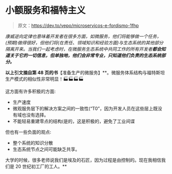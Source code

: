 # 小额服务和福特主义

> 原文：<https://dev.to/vepo/microservicos-e-fordismo-1fhp>

*康威逆向定律也意味着开发者在很多方面，如微服务，他们将能够做一个任务，(预期)做得很好，但他们将(在责任、领域知识和经验方面)与生态系统的其他部分隔离开来。当我们一起考虑时，在微服务生态系统中共同工作的所有开发者**都会知道关于它的一切信息，但单独地，他们会非常专业，只知道他们负责的生态系统部分。***

 **以上引文摘自第 48 页的书**【准备生产的微服务】**。微服务体系结构与福特斯坦生产模式的相似性非常明显！🏭🏭🏭🏭

这方面有许多积极的方面:

*   生产速度
*   微观服务层下的解决方案之间的一致性(“T0”，因为开发人员在这些层上既没有域也没有选择。
*   不能轻易重建零点的结构(是的，这是积极的，避免了工业间谍

但也有一些负面的观点:

*   整个系统的知识分散
*   生态系统节点之间可能缺乏共享。

大学的时候，很多老师说我们是埃及的石匠，因为过程是由控制的。现在我相信我们是 20 世纪初工厂的工人。**